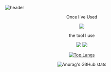 ![header](https://capsule-render.vercel.app/api?type=waving&color=auto&height=250&section=header&text=Welcome!%&fontSize=80)
<!--
**ben8169/ben8169** is a ✨ _special_ ✨ repository because its `README.md` (this file) appears on your GitHub profile.

Here are some ideas to get you started:

- 🔭 I’m currently working on ...
- 🌱 I’m currently learning ...
- 👯 I’m looking to collaborate on ...
- 🤔 I’m looking for help with ...
- 💬 Ask me about ...
- 📫 How to reach me: ...
- 😄 Pronouns: ...
- ⚡ Fun fact: ...
-->
<div align="center">
  <p>Once I've Used</p>
  <img src="https://img.shields.io/badge/python-3776AB?style=flat-square&logo=Python&logoColor=white"/>
</div>



<div align="center">
  <p>the tool I use</p>
  <img src="https://img.shields.io/badge/github-181717?style=flat-square&logo=github&logoColor=white">
  <img src="https://img.shields.io/badge/git-F05032?style=flat-square&logo=git&logoColor=white">
</div>


<div align="center">
  
  [![Top Langs](https://github-readme-stats.vercel.app/api/top-langs/?username=ben8169&layout=compact)](https://github.com/ben8169/github-readme-stats)
  
  ![Anurag's GitHub stats](https://github-readme-stats.vercel.app/api?username=ben8169&show_icons=true&theme=radical)

</div>



